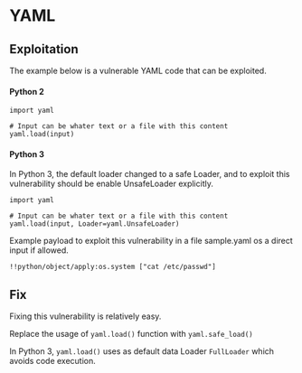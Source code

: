 # YAML

## Exploitation

The example below is a vulnerable YAML code that can be exploited.

#### Python 2

```text
import yaml

# Input can be whater text or a file with this content
yaml.load(input)
```

#### Python 3

In Python 3, the default loader changed to a safe Loader, and to exploit this vulnerability should be enable UnsafeLoader explicitly. 

```text
import yaml

# Input can be whater text or a file with this content
yaml.load(input, Loader=yaml.UnsafeLoader)
```

Example payload to exploit this vulnerability in a file sample.yaml os a direct input if allowed.

```text
!!python/object/apply:os.system ["cat /etc/passwd"]
```

## Fix

Fixing this vulnerability is relatively easy.

Replace the usage of `yaml.load()` function with `yaml.safe_load()` 

In Python 3, `yaml.load()` uses as default data Loader `FullLoader` which avoids code execution.

